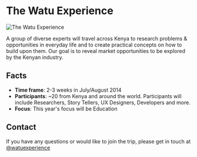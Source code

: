 The Watu Experience
===================

![The Watu Experience](https://raw.github.com/WatuExperience/thewatuexperience.org/gh-pages/assets/logo.png)

A group of diverse experts will travel across Kenya to research problems & opportunities
in everyday life and to create practical concepts on how to build upon them.
Our goal is to reveal market opportunities to be explored by the Kenyan industry.

## Facts

* **Time frame**: 2-3 weeks in July/August 2014
* **Participants**: ~20 from Kenya and around the world. Participants will include
  Researchers, Story Tellers, UX Designers, Developers and more.
* **Focus**: This year's focus will be Education

## Contact

If you have any questions or would like to join the trip, please get in touch at [@watuexperience](https://twitter.com/watuexperience/)
